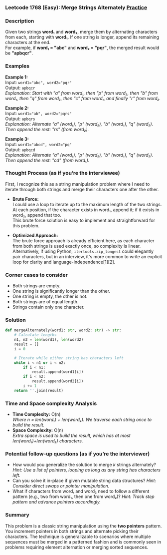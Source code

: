 ### Leetcode 1768 (Easy): Merge Strings Alternately [Practice](https://leetcode.com/problems/merge-strings-alternately)

### Description  
Given two strings **word₁** and **word₂**, merge them by alternating characters from each, starting with **word₁**. If one string is longer, append its remaining characters at the end.  
For example, if **word₁ = "abc"** and **word₂ = "pqr"**, the merged result would be **"apbqcr"**.

### Examples  

**Example 1:**  
Input: `word1="abc", word2="pqr"`  
Output: `apbqcr`  
*Explanation: Start with "a" from word₁, then "p" from word₂, then "b" from word₁, then "q" from word₂, then "c" from word₁, and finally "r" from word₂.*

**Example 2:**  
Input: `word1="ab", word2="pqrs"`  
Output: `apbqrs`  
*Explanation: Alternate "a" (word₁), "p" (word₂), "b" (word₁), "q" (word₂). Then append the rest: "rs" (from word₂).*

**Example 3:**  
Input: `word1="abcd", word2="pq"`  
Output: `apbqcd`  
*Explanation: Alternate "a" (word₁), "p" (word₂), "b" (word₁), "q" (word₂). Then append the rest: "cd" (from word₁).*

### Thought Process (as if you’re the interviewee)  
First, I recognize this as a string manipulation problem where I need to iterate through both strings and merge their characters one after the other.  
  
- **Brute Force:**  
  I could use a loop to iterate up to the maximum length of the two strings. At each position, if the character exists in word₁, append it; if it exists in word₂, append that too.  
  This brute force solution is easy to implement and straightforward for this problem.
  
- **Optimized Approach:**  
  The brute force approach is already efficient here, as each character from both strings is used exactly once, so complexity is linear.  
  Alternatively, if using Python, `itertools.zip_longest` could elegantly pair characters, but in an interview, it's more common to write an explicit loop for clarity and language-independence[1][2].

### Corner cases to consider  
- Both strings are empty.
- One string is significantly longer than the other.
- One string is empty, the other is not.
- Both strings are of equal length.
- Strings contain only one character.

### Solution

```python
def mergeAlternately(word1: str, word2: str) -> str:
    # Calculate lengths
    n1, n2 = len(word1), len(word2)
    result = []
    i = 0

    # Iterate while either string has characters left
    while i < n1 or i < n2:
        if i < n1:
            result.append(word1[i])
        if i < n2:
            result.append(word2[i])
        i += 1
    return ''.join(result)
```

### Time and Space complexity Analysis  

- **Time Complexity:** O(n)  
  *Where n = len(word₁) + len(word₂). We traverse each string once to build the result.*
- **Space Complexity:** O(n)  
  *Extra space is used to build the result, which has at most len(word₁)+len(word₂) characters.*

### Potential follow-up questions (as if you’re the interviewer)  

- How would you generalize the solution to merge *k* strings alternately?
  *Hint: Use a list of pointers, looping as long as any string has characters left.*
- Can you solve it in-place if given mutable string data structures?
  *Hint: Consider direct swaps or pointer manipulation.*
- What if characters from word₁ and word₂ need to follow a different pattern (e.g., two from word₁, then one from word₂)?
  *Hint: Track step pattern and advance pointers accordingly.*

### Summary
This problem is a classic string manipulation using the **two pointers** pattern. You increment pointers in both strings and alternate picking their characters. The technique is generalizable to scenarios where multiple sequences must be merged in a patterned fashion and is commonly seen in problems requiring element alternation or merging sorted sequences.